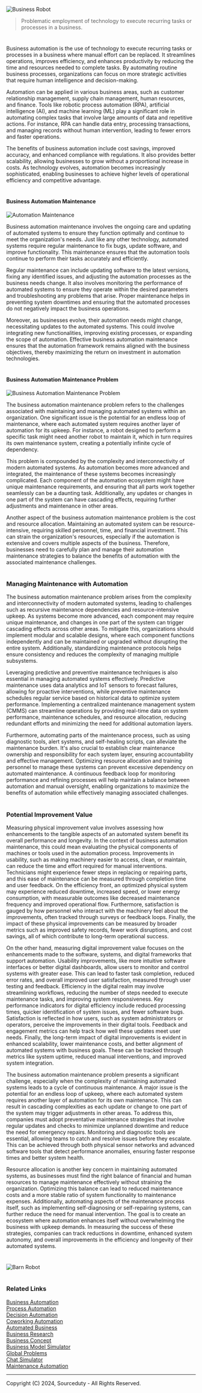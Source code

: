 ![Business Robot](https://github.com/user-attachments/assets/f653664f-69a6-435b-9c7e-257d4a0f5667)

> Problematic employment of technology to execute recurring tasks or processes in a business.

#

Business automation is the use of technology to execute recurring tasks or processes in a business where manual effort can be replaced. It streamlines operations, improves efficiency, and enhances productivity by reducing the time and resources needed to complete tasks. By automating routine business processes, organizations can focus on more strategic activities that require human intelligence and decision-making.

Automation can be applied in various business areas, such as customer relationship management, supply chain management, human resources, and finance. Tools like robotic process automation (RPA), artificial intelligence (AI), and machine learning (ML) play a significant role in automating complex tasks that involve large amounts of data and repetitive actions. For instance, RPA can handle data entry, processing transactions, and managing records without human intervention, leading to fewer errors and faster operations.

The benefits of business automation include cost savings, improved accuracy, and enhanced compliance with regulations. It also provides better scalability, allowing businesses to grow without a proportional increase in costs. As technology evolves, automation becomes increasingly sophisticated, enabling businesses to achieve higher levels of operational efficiency and competitive advantage.

#
#### Business Automation Maintenance

![Automation Maintenance](https://github.com/user-attachments/assets/33dde0ad-a724-4d4d-8f4d-a28dd74482b9)

Business automation maintenance involves the ongoing care and updating of automated systems to ensure they function optimally and continue to meet the organization's needs. Just like any other technology, automated systems require regular maintenance to fix bugs, update software, and improve functionality. This maintenance ensures that the automation tools continue to perform their tasks accurately and efficiently.

Regular maintenance can include updating software to the latest versions, fixing any identified issues, and adjusting the automation processes as the business needs change. It also involves monitoring the performance of automated systems to ensure they operate within the desired parameters and troubleshooting any problems that arise. Proper maintenance helps in preventing system downtimes and ensuring that the automated processes do not negatively impact the business operations.

Moreover, as businesses evolve, their automation needs might change, necessitating updates to the automated systems. This could involve integrating new functionalities, improving existing processes, or expanding the scope of automation. Effective business automation maintenance ensures that the automation framework remains aligned with the business objectives, thereby maximizing the return on investment in automation technologies.

#
#### Business Automation Maintenance Problem

![Business Automation Maintenance Problem](https://github.com/user-attachments/assets/733e5718-1b4c-4e45-8224-055564ab35e1)

The business automation maintenance problem refers to the challenges associated with maintaining and managing automated systems within an organization. One significant issue is the potential for an endless loop of maintenance, where each automated system requires another layer of automation for its upkeep. For instance, a robot designed to perform a specific task might need another robot to maintain it, which in turn requires its own maintenance system, creating a potentially infinite cycle of dependency.

This problem is compounded by the complexity and interconnectivity of modern automated systems. As automation becomes more advanced and integrated, the maintenance of these systems becomes increasingly complicated. Each component of the automation ecosystem might have unique maintenance requirements, and ensuring that all parts work together seamlessly can be a daunting task. Additionally, any updates or changes in one part of the system can have cascading effects, requiring further adjustments and maintenance in other areas.

Another aspect of the business automation maintenance problem is the cost and resource allocation. Maintaining an automated system can be resource-intensive, requiring skilled personnel, time, and financial investment. This can strain the organization's resources, especially if the automation is extensive and covers multiple aspects of the business. Therefore, businesses need to carefully plan and manage their automation maintenance strategies to balance the benefits of automation with the associated maintenance challenges.

#
### Managing Maintenance with Automation

The business automation maintenance problem arises from the complexity and interconnectivity of modern automated systems, leading to challenges such as recursive maintenance dependencies and resource-intensive upkeep. As systems become more advanced, each component may require unique maintenance, and changes in one part of the system can trigger cascading effects across other areas. To mitigate this, organizations should implement modular and scalable designs, where each component functions independently and can be maintained or upgraded without disrupting the entire system. Additionally, standardizing maintenance protocols helps ensure consistency and reduces the complexity of managing multiple subsystems.

Leveraging predictive and preventive maintenance techniques is also essential in managing automated systems effectively. Predictive maintenance uses data analytics and IoT sensors to forecast failures, allowing for proactive interventions, while preventive maintenance schedules regular service based on historical data to optimize system performance. Implementing a centralized maintenance management system (CMMS) can streamline operations by providing real-time data on system performance, maintenance schedules, and resource allocation, reducing redundant efforts and minimizing the need for additional automation layers.

Furthermore, automating parts of the maintenance process, such as using diagnostic tools, alert systems, and self-healing scripts, can alleviate the maintenance burden. It's also crucial to establish clear maintenance ownership and responsibility for each system layer, ensuring accountability and effective management. Optimizing resource allocation and training personnel to manage these systems can prevent excessive dependency on automated maintenance. A continuous feedback loop for monitoring performance and refining processes will help maintain a balance between automation and manual oversight, enabling organizations to maximize the benefits of automation while effectively managing associated challenges.

#
### Potential Improvement Value

Measuring physical improvement value involves assessing how enhancements to the tangible aspects of an automated system benefit its overall performance and longevity. In the context of business automation maintenance, this could mean evaluating the physical components of machines or tools used in the automation process. Improvements in usability, such as making machinery easier to access, clean, or maintain, can reduce the time and effort required for manual interventions. Technicians might experience fewer steps in replacing or repairing parts, and this ease of maintenance can be measured through completion time and user feedback. On the efficiency front, an optimized physical system may experience reduced downtime, increased speed, or lower energy consumption, with measurable outcomes like decreased maintenance frequency and improved operational flow. Furthermore, satisfaction is gauged by how personnel who interact with the machinery feel about the improvements, often tracked through surveys or feedback loops. Finally, the impact of these physical improvements can be measured by broader metrics such as improved safety records, fewer work disruptions, and cost savings, all of which contribute to long-term operational success.

On the other hand, measuring digital improvement value focuses on the enhancements made to the software, systems, and digital frameworks that support automation. Usability improvements, like more intuitive software interfaces or better digital dashboards, allow users to monitor and control systems with greater ease. This can lead to faster task completion, reduced error rates, and overall improved user satisfaction, measured through user testing and feedback. Efficiency in the digital realm may involve streamlining workflows, reducing the number of steps needed to execute maintenance tasks, and improving system responsiveness. Key performance indicators for digital efficiency include reduced processing times, quicker identification of system issues, and fewer software bugs. Satisfaction is reflected in how users, such as system administrators or operators, perceive the improvements in their digital tools. Feedback and engagement metrics can help track how well these updates meet user needs. Finally, the long-term impact of digital improvements is evident in enhanced scalability, lower maintenance costs, and better alignment of automated systems with business goals. These can be tracked through metrics like system uptime, reduced manual interventions, and improved system integration.

The business automation maintenance problem presents a significant challenge, especially when the complexity of maintaining automated systems leads to a cycle of continuous maintenance. A major issue is the potential for an endless loop of upkeep, where each automated system requires another layer of automation for its own maintenance. This can result in cascading complexities as each update or change to one part of the system may trigger adjustments in other areas. To address this, companies must adopt preventative maintenance strategies that involve regular updates and checks to minimize unplanned downtime and reduce the need for emergency repairs. Monitoring and diagnostic tools are essential, allowing teams to catch and resolve issues before they escalate. This can be achieved through both physical sensor networks and advanced software tools that detect performance anomalies, ensuring faster response times and better system health.

Resource allocation is another key concern in maintaining automated systems, as businesses must find the right balance of financial and human resources to manage maintenance effectively without straining the organization. Optimizing this balance can lead to reduced maintenance costs and a more stable ratio of system functionality to maintenance expenses. Additionally, automating aspects of the maintenance process itself, such as implementing self-diagnosing or self-repairing systems, can further reduce the need for manual intervention. The goal is to create an ecosystem where automation enhances itself without overwhelming the business with upkeep demands. In measuring the success of these strategies, companies can track reductions in downtime, enhanced system autonomy, and overall improvements in the efficiency and longevity of their automated systems.

#

![Barn Robot](https://github.com/user-attachments/assets/68b7c4ae-c51b-454a-8306-110d28558a04)

#
### Related Links

[Business Automation](https://github.com/sourceduty/Business_Automation)
<br>
[Process Automation](https://github.com/sourceduty/Process_Automation)
<br>
[Decision Automation](https://github.com/sourceduty/Decision_Automation)
<br>
[Coworking Automation](https://github.com/sourceduty/Coworking_Automation)
<br>
[Automated Business](https://github.com/sourceduty/Automated_Business)
<br>
[Business Research](https://github.com/sourceduty/Business_Research)
<br>
[Business Concept](https://chat.openai.com/g/g-Xm4w9hlF5-business-concept)
<br>
[Business Model Simulator](https://github.com/sourceduty/Business_Model_Simulator)
<br>
[Global Problems](https://github.com/sourceduty/Global_Problems)
<br>
[Chat Simulator](https://github.com/sourceduty/Chat_Simulator)
<br>
[Maintenance Automation](https://github.com/sourceduty/Maintenance_Automation)

***
Copyright (C) 2024, Sourceduty - All Rights Reserved.
